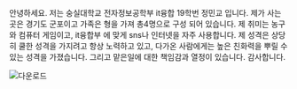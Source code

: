 안녕하세요. 저는 숭실대학교 전자정보공학부 it융합 19학번 정민교 입니다. 제가 사는 곳은 경기도 군포이고 가족은 형을 가져 총4명으로 구성 되어 있습니다. 제 취미는 농구와 컴퓨터 게임이고, it융합부 에 맞게 sns나 인터넷을 자주 사용합니다. 제 성격은 상당히 쿨한 성격을 가지려고 항상 노력하고 있고, 다가온 사람에게는 높은 친화력을 뿌릴 수 있는 성격을 가졌습니다. 그리고 맡은일에 대한 책임감과 열정이 있습니다. 감사합니다.

![다운로드](https://user-images.githubusercontent.com/58495346/70105326-d6e3c680-1683-11ea-872c-d292d96f806b.jpg)
